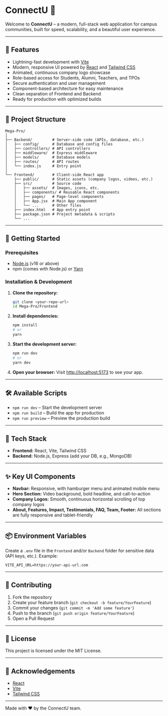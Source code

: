 # ConnectU 🚀

Welcome to **ConnectU** – a modern, full-stack web application for campus communities, built for speed, scalability, and a beautiful user experience.

---

## 🌟 Features
- Lightning-fast development with [Vite](https://vitejs.dev/)
- Modern, responsive UI powered by [React](https://react.dev/) and [Tailwind CSS](https://tailwindcss.com/)
- Animated, continuous company logo showcase
- Role-based access for Students, Alumni, Teachers, and TPOs
- Secure authentication and user management
- Component-based architecture for easy maintenance
- Clean separation of Frontend and Backend
- Ready for production with optimized builds

---

## 📁 Project Structure
```
Mega-Pro/
│
├── Backend/         # Server-side code (APIs, database, etc.)
│   ├── config/      # Database and config files
│   ├── controllers/ # API controllers
│   ├── middleware/  # Express middleware
│   ├── models/      # Database models
│   ├── routes/      # API routes
│   └── index.js     # Entry point
│
└── Frontend/        # Client-side React app
    ├── public/      # Static assets (company logos, videos, etc.)
    ├── src/         # Source code
    │   ├── assets/  # Images, icons, etc.
    │   ├── components/ # Reusable React components
    │   ├── pages/   # Page-level components
    │   ├── App.jsx  # Main App component
    │   └── ...      # Other files
    ├── index.html   # App entry point
    ├── package.json # Project metadata & scripts
    └── ...
```

---

## 🚀 Getting Started

### Prerequisites
- [Node.js](https://nodejs.org/) (v16 or above)
- npm (comes with Node.js) or [Yarn](https://yarnpkg.com/)

### Installation & Development
1. **Clone the repository:**
   ```bash
   git clone <your-repo-url>
   cd Mega-Pro/Frontend
   ```
2. **Install dependencies:**
   ```bash
   npm install
   # or
   yarn
   ```
3. **Start the development server:**
   ```bash
   npm run dev
   # or
   yarn dev
   ```
4. **Open your browser:**
   Visit [http://localhost:5173](http://localhost:5173) to see your app.

---

## 🛠️ Available Scripts
- `npm run dev` – Start the development server
- `npm run build` – Build the app for production
- `npm run preview` – Preview the production build

---

## 🎨 Tech Stack
- **Frontend:** React, Vite, Tailwind CSS
- **Backend:** Node.js, Express (add your DB, e.g., MongoDB)

---

## ✨ Key UI Components
- **Navbar:** Responsive, with hamburger menu and animated mobile menu
- **Hero Section:** Video background, bold headline, and call-to-action
- **Company Logos:** Smooth, continuous horizontal scrolling of top company logos
- **About, Features, Impact, Testimonials, FAQ, Team, Footer:** All sections are fully responsive and tablet-friendly

---

## 📦 Environment Variables
Create a `.env` file in the `Frontend` and/or `Backend` folder for sensitive data (API keys, etc.). Example:
```
VITE_API_URL=https://your-api-url.com
```

---

## 🤝 Contributing
1. Fork the repository
2. Create your feature branch (`git checkout -b feature/YourFeature`)
3. Commit your changes (`git commit -m 'Add some feature'`)
4. Push to the branch (`git push origin feature/YourFeature`)
5. Open a Pull Request

---

## 📝 License
This project is licensed under the MIT License.

---

## 🙏 Acknowledgements
- [React](https://react.dev/)
- [Vite](https://vitejs.dev/)
- [Tailwind CSS](https://tailwindcss.com/)

---

Made with ❤️ by the ConnectU team.
